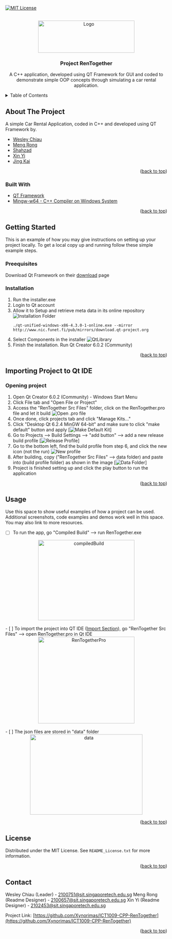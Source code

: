 <div id="top"></div>
<!--
*** Thanks for checking out the Best-README-Template. If you have a suggestion
*** that would make this better, please fork the repo and create a pull request
*** or simply open an issue with the tag "enhancement".
*** Don't forget to give the project a star!
*** Thanks again! Now go create something AMAZING! :D
-->



<!-- PROJECT SHIELDS -->
<!--
*** I'm using markdown "reference style" links for readability.
*** Reference links are enclosed in brackets [ ] instead of parentheses ( ).
*** See the bottom of this document for the declaration of the reference variables
*** for contributors-url, forks-url, etc. This is an optional, concise syntax you may use.
*** https://www.markdownguide.org/basic-syntax/#reference-style-links
-->
[![MIT License][license-shield]][license-url]

<!-- PROJECT LOGO -->
<br />
<div align="center">
  <a href="https://github.com/Xynorimas/ICT1009-CPP-RenTogether">
    <img src="images/logo.png" alt="Logo" width="300" height="100">
  </a>

<h3 align="center">Project RenTogether</h3>
  <p align="center">
    A C++ application, developed using QT Framework for GUI and coded to demonstrate simple OOP concepts through simulating a car rental application.
    <br />
  </p>
</div>

<!-- TABLE OF CONTENTS -->
<details>
  <summary>Table of Contents</summary>
  <ol>
    <li>
      <a href="#about-the-project">About The Project</a>
      <ul>
        <li><a href="#built-with">Built With</a></li>
      </ul>
    </li>
    <li>
      <a href="#getting-started">Getting Started</a>
      <ul>
        <li><a href="#prerequisites">Prerequisites</a></li>
        <li><a href="#installation">Installation</a></li>
      </ul>
    </li>
    <li>
      <a href="#Importing-Project-to-Qt-IDE">Importing Project to Qt IDE</a>
      <ul>
        <li><a href="#Opening-project">Opening project</a></li>
        <li><a href="#installation">Installation</a></li>
      </ul>
    </li>
    <li><a href="#usage">Usage</a></li>
  </ol>
</details>



<!-- ABOUT THE PROJECT -->
## About The Project
A simple Car Rental Application, coded in C++ and developed using QT Framework by.

* [Wesley Chiau](https://github.com/wesleychiau)
* [Meng Rong](https://github.com/Xynorimas)
* [Shahzad](https://github.com/shahzad1999)
* [Xin Yi](https://github.com/xinyi-toh)
* [Jing Kai](https://github.com/jingkai2)
<p align="right">(<a href="#top">back to top</a>)</p>

### Built With
* [QT Framework](https://www.qt.io/download?hsLang=en)
* [Mingw-w64 - C++ Compiler on Windows System](https://www.mingw-w64.org/)
<p align="right">(<a href="#top">back to top</a>)</p>



<!-- GETTING STARTED -->
## Getting Started
This is an example of how you may give instructions on setting up your project locally.
To get a local copy up and running follow these simple example steps.

### Preequisites
Download Qt Framework on their [download](https://www.qt.io/download?hsLang=en) page
### Installation
1. Run the installer.exe
2. Login to Qt account
3. Allow it to Setup and retrieve meta data in its online repository
  ![Installation Folder][InstallationFolder]
   ```Mirror installer (if connection service fails to establish on main repository)
   ./qt-unified-windows-x86-4.3.0-1-online.exe --mirror http://www.nic.funet.fi/pub/mirrors/download.qt-project.org
   ```
4. Select Components in the installer
  ![QtLibrary][QtLibrary]
5. Finish the installation. Run Qt Creator 6.0.2 (Community)
<p align="right">(<a href="#top">back to top</a>)</p>



<!-- Importing Project for compiling-->
## Importing Project to Qt IDE
### Opening project
1. Open Qt Creator 6.0.2 (Community) - Windows Start Menu 
2. Click File tab and "Open File or Project"
3. Access the "RenTogether Src Files" folder, click on the RenTogether.pro file and let it build
  ![Open .pro file][ImportingProject]
4. Once done, click projects tab and click "Manage Kits..."
5. Click "Desktop Qt 6.2.4 MinGW 64-bit" and make sure to click "make default" button and apply
  [![Make Default Kit][DefaultMinGW]]
6. Go to Projects --> Build Settings --> "add button" --> add a new release build profile
  [![Release Profile][ReleaseBuild]]
7. Go to the bottom left, find the build profile from step 6, and click the new icon (not the run)
  ![New profile][mingwkit]
8. After building, copy ("RenTogether Src Files" --> data folder) and paste into (build profile folder) as shown in the image
  [![Data Folder][datafolder]]
9. Project is finished setting up and click the play button to run the application
<p align="right">(<a href="#top">back to top</a>)</p>



<!-- USAGE EXAMPLES -->
## Usage
Use this space to show useful examples of how a project can be used. Additional screenshots, code examples and demos work well in this space. You may also link to more resources.

- [ ] To run the app, go "Compiled Build" --> run RenTogether.exe
<div align="center">
    <img src="images/compiledBuild.png" alt="compiledBuild" width="300" height="250">
</div>
<br>
- [ ] To import the project into QT IDE (<a href="#installation">Import Section</a>), go "RenTogether Src Files" --> open RenTogether.pro in Qt IDE
<div align="center">
    <img src="images/RenTogetherPro.png" alt="RenTogetherPro" width="300" height="270">
</div>
<br>
- [ ] The json files are stored in "data" folder
<div align="center">
    <img src="images/data.png" alt="data" width="350" height="250">
</div>
<p align="right">(<a href="#top">back to top</a>)</p>


<!-- LICENSE -->
## License
Distributed under the MIT License. See `README_License.txt` for more information.
<p align="right">(<a href="#top">back to top</a>)</p>


<!-- CONTACT -->
## Contact
Wesley Chiau (Leader) - 2100751@sit.singaporetech.edu.sg
Meng Rong (Readme Designer) - 2100657@sit.singaporetech.edu.sg
Xin Yi (Readme Designer) - 2102453@sit.singaporetech.edu.sg

Project Link: [https://github.com/Xynorimas/ICT1009-CPP-RenTogether](https://github.com/Xynorimas/ICT1009-CPP-RenTogether)

<p align="right">(<a href="#top">back to top</a>)</p>


<!-- MARKDOWN LINKS & IMAGES -->
<!-- https://www.markdownguide.org/basic-syntax/#reference-style-links -->
[license-shield]: https://img.shields.io/github/license/github_username/repo_name.svg?style=for-the-badge
[license-url]: https://github.com/Xynorimas/ICT1009-CPP-RenTogether/blob/main/README_License.txt

[product-screenshot]: images/screenshot.png

[data]: images/data.png
[compiledBuild]: images/compiledBuild.png
[RentTogetherPro]: images/RenTogetherPro.png

[InstallationFolder]: images/InstallationFolder.png
[QtLibrary]: images/QtLibrary.png

[ImportingProject]: images/ImportingProject.png
[DefaultMinGW]: images/DefaultMinGW.png
[ReleaseBuild]: images/ReleaseBuild.png
[mingwkit]: images/mingwkit.png
[datafolder]: images/datafolder.png
